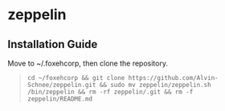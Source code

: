 # zeppelin

## Installation Guide
Move to ~/.foxehcorp, then clone the repository. 

> `cd ~/foxehcorp && git clone https://github.com/Alvin-Schnee/zeppelin.git && sudo mv zeppelin/zeppelin.sh /bin/zeppelin && rm -rf zeppelin/.git && rm -f zeppelin/README.md`
